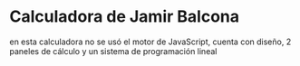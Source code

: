 # Calculadora de Jamir Balcona 
en esta calculadora no se usó el motor de JavaScript, cuenta con diseño,
2 paneles de cálculo y un sistema de programación lineal

